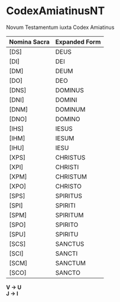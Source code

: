 # CodexAmiatinusNT
Novum Testamentum iuxta Codex Amiatinus

| Nomina Sacra | Expanded Form |
| --- | --- |
| \[DS\] | DEUS |
| \[DI\] | DEI |
| \[DM\] | DEUM |
| \[DO\] | DEO |
| \[DNS\] | DOMINUS |
| \[DNI\] | DOMINI |
| \[DNM\] | DOMINUM |
| \[DNO\] | DOMINO |
| \[IHS\] | IESUS |
| \[IHM\] | IESUM |
| \[IHU\] | IESU |
| \[XPS\] | CHRISTUS |
| \[XPI\] | CHRISTI |
| \[XPM\] | CHRISTUM |
| \[XPO\] | CHRISTO |
| \[SPS\] | SPIRITUS |
| \[SPI\] | SPIRITI |
| \[SPM\] | SPIRITUM |
| \[SPO\] | SPIRITO |
| \[SPU\] | SPIRITU |
| \[SCS\] | SANCTUS |
| \[SCI\] | SANCTI |
| \[SCM\] | SANCTUM |
| \[SCO\] | SANCTO |

**V &rarr; U**<br>
**J &rarr; I**
